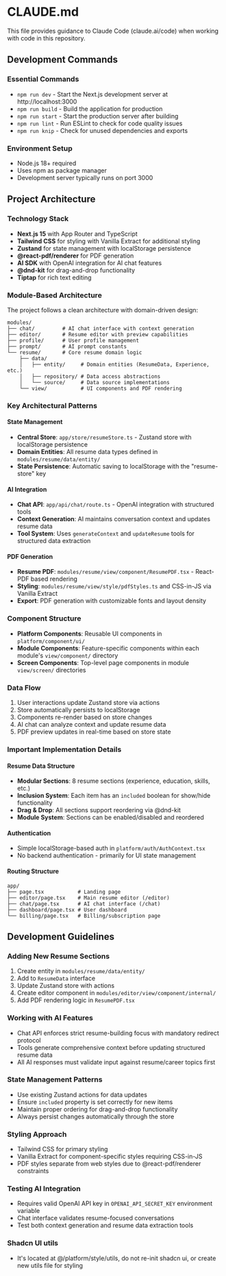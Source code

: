 # CLAUDE.md

This file provides guidance to Claude Code (claude.ai/code) when working with code in this repository.

## Development Commands

### Essential Commands

- `npm run dev` - Start the Next.js development server at http://localhost:3000
- `npm run build` - Build the application for production
- `npm run start` - Start the production server after building
- `npm run lint` - Run ESLint to check for code quality issues
- `npm run knip` - Check for unused dependencies and exports

### Environment Setup

- Node.js 18+ required
- Uses npm as package manager
- Development server typically runs on port 3000

## Project Architecture

### Technology Stack

- **Next.js 15** with App Router and TypeScript
- **Tailwind CSS** for styling with Vanilla Extract for additional styling
- **Zustand** for state management with localStorage persistence
- **@react-pdf/renderer** for PDF generation
- **AI SDK** with OpenAI integration for AI chat features
- **@dnd-kit** for drag-and-drop functionality
- **Tiptap** for rich text editing

### Module-Based Architecture

The project follows a clean architecture with domain-driven design:

```
modules/
├── chat/         # AI chat interface with context generation
├── editor/       # Resume editor with preview capabilities
├── profile/      # User profile management
├── prompt/       # AI prompt constants
└── resume/       # Core resume domain logic
    ├── data/
    │   ├── entity/     # Domain entities (ResumeData, Experience, etc.)
    │   ├── repository/ # Data access abstractions
    │   └── source/     # Data source implementations
    └── view/           # UI components and PDF rendering
```

### Key Architectural Patterns

#### State Management

- **Central Store**: `app/store/resumeStore.ts` - Zustand store with localStorage persistence
- **Domain Entities**: All resume data types defined in `modules/resume/data/entity/`
- **State Persistence**: Automatic saving to localStorage with the "resume-store" key

#### AI Integration

- **Chat API**: `app/api/chat/route.ts` - OpenAI integration with structured tools
- **Context Generation**: AI maintains conversation context and updates resume data
- **Tool System**: Uses `generateContext` and `updateResume` tools for structured data extraction

#### PDF Generation

- **Resume PDF**: `modules/resume/view/component/ResumePDF.tsx` - React-PDF based rendering
- **Styling**: `modules/resume/view/style/pdfStyles.ts` and CSS-in-JS via Vanilla Extract
- **Export**: PDF generation with customizable fonts and layout density

### Component Structure

- **Platform Components**: Reusable UI components in `platform/component/ui/`
- **Module Components**: Feature-specific components within each module's `view/component/` directory
- **Screen Components**: Top-level page components in module `view/screen/` directories

### Data Flow

1. User interactions update Zustand store via actions
2. Store automatically persists to localStorage
3. Components re-render based on store changes
4. AI chat can analyze context and update resume data
5. PDF preview updates in real-time based on store state

### Important Implementation Details

#### Resume Data Structure

- **Modular Sections**: 8 resume sections (experience, education, skills, etc.)
- **Inclusion System**: Each item has an `included` boolean for show/hide functionality
- **Drag & Drop**: All sections support reordering via @dnd-kit
- **Module System**: Sections can be enabled/disabled and reordered

#### Authentication

- Simple localStorage-based auth in `platform/auth/AuthContext.tsx`
- No backend authentication - primarily for UI state management

#### Routing Structure

```
app/
├── page.tsx           # Landing page
├── editor/page.tsx    # Main resume editor (/editor)
├── chat/page.tsx      # AI chat interface (/chat)
├── dashboard/page.tsx # User dashboard
└── billing/page.tsx   # Billing/subscription page
```

## Development Guidelines

### Adding New Resume Sections

1. Create entity in `modules/resume/data/entity/`
2. Add to `ResumeData` interface
3. Update Zustand store with actions
4. Create editor component in `modules/editor/view/component/internal/`
5. Add PDF rendering logic in `ResumePDF.tsx`

### Working with AI Features

- Chat API enforces strict resume-building focus with mandatory redirect protocol
- Tools generate comprehensive context before updating structured resume data
- All AI responses must validate input against resume/career topics first

### State Management Patterns

- Use existing Zustand actions for data updates
- Ensure `included` property is set correctly for new items
- Maintain proper ordering for drag-and-drop functionality
- Always persist changes automatically through the store

### Styling Approach

- Tailwind CSS for primary styling
- Vanilla Extract for component-specific styles requiring CSS-in-JS
- PDF styles separate from web styles due to @react-pdf/renderer constraints

### Testing AI Integration

- Requires valid OpenAI API key in `OPENAI_API_SECRET_KEY` environment variable
- Chat interface validates resume-focused conversations
- Test both context generation and resume data extraction tools

### Shadcn UI utils

- It's located at @/platform/style/utils, do not re-init shadcn ui, or create new utils file for styling
